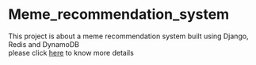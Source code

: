 # Meme_recommendation_system
This project is about a meme recommendation system built using Django, Redis and DynamoDB <br>
please click [here](https://only-memes.github.io/) to know more details
